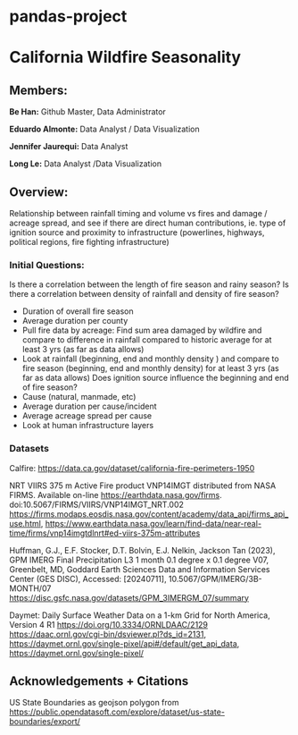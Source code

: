 # pandas-project
# California Wildfire Seasonality
## Members:

**Be Han:** Github Master, Data Administrator

**Eduardo Almonte:** Data Analyst / Data Visualization

**Jennifer Jaurequi:** Data Analyst

**Long Le:** Data Analyst /Data Visualization

## Overview: 
Relationship between rainfall timing and volume vs fires and damage / acreage spread, and see if there are direct human contributions, ie. type of ignition source and proximity to infrastructure (powerlines, highways, political regions, fire fighting infrastructure)
### Initial Questions: 
Is there a correlation between the length of fire season and rainy season?  Is there a correlation between density of rainfall and density of fire season?
- Duration of overall fire season
- Average duration per county
- Pull fire data by acreage: Find sum area damaged by wildfire and compare to difference in rainfall compared to historic average for at least 3 yrs (as far as data allows)
- Look at rainfall (beginning, end and monthly density ) and compare to fire season (beginning, end and monthly density) for at least 3 yrs (as far as data allows)
Does ignition source influence the beginning and end of fire season?
- Cause (natural, manmade, etc)
- Average duration per cause/incident
- Average acreage spread per cause 
- Look at human infrastructure layers
### Datasets
Calfire: https://data.ca.gov/dataset/california-fire-perimeters-1950

NRT VIIRS 375 m Active Fire product VNP14IMGT distributed from NASA FIRMS. Available on-line https://earthdata.nasa.gov/firms. doi:10.5067/FIRMS/VIIRS/VNP14IMGT_NRT.002
https://firms.modaps.eosdis.nasa.gov/content/academy/data_api/firms_api_use.html, https://www.earthdata.nasa.gov/learn/find-data/near-real-time/firms/vnp14imgtdlnrt#ed-viirs-375m-attributes

Huffman, G.J., E.F. Stocker, D.T. Bolvin, E.J. Nelkin, Jackson Tan (2023), GPM IMERG Final Precipitation L3 1 month 0.1 degree x 0.1 degree V07, Greenbelt, MD, Goddard Earth Sciences Data and Information Services Center (GES DISC), Accessed: [20240711], 10.5067/GPM/IMERG/3B-MONTH/07 https://disc.gsfc.nasa.gov/datasets/GPM_3IMERGM_07/summary

Daymet: Daily Surface Weather Data on a 1-km Grid for North America, Version 4 R1 https://doi.org/10.3334/ORNLDAAC/2129
https://daac.ornl.gov/cgi-bin/dsviewer.pl?ds_id=2131, https://daymet.ornl.gov/single-pixel/api#/default/get_api_data, https://daymet.ornl.gov/single-pixel/

## Acknowledgements + Citations
US State Boundaries as geojson polygon from https://public.opendatasoft.com/explore/dataset/us-state-boundaries/export/
